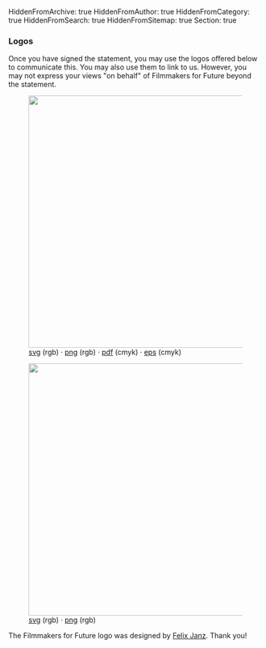 HiddenFromArchive: true
HiddenFromAuthor: true
HiddenFromCategory: true
HiddenFromSearch: true
HiddenFromSitemap: true
Section: true

### Logos

Once you have signed the statement, you may use the logos offered below to communicate this. You may also use them to link to us. However, you may not express your views "on behalf" of Filmmakers for Future beyond the statement.

<div class="row justify-content-start pt-4">
  <div class="col-xl-3 col-lg-3 col-md-4 col-sm-7 col-20 mx-5">
    <figure class="figure">
      <img src="/user/uploads/files/logos/logo_circle.svg" width="500px" class="figure-img img-fluid" alt="">
      <figcaption class="text-center text-white"><a target="_blank" rel="noopener noreferrer" href="/user/uploads/files/logos/logo_circle.svg" download="Filmmakers4Future_Standalone">svg</a> <span class="small font-weight-light">(rgb)</span> · <a target="_blank" rel="noopener noreferrer" href="/user/uploads/files/logos/logo_circle.png" download="Filmmakers4Future_Standalone">png</a> <span class="small font-weight-light">(rgb)</span> · <a target="_blank" rel="noopener noreferrer" href="/user/uploads/files/logos/logo_circle.pdf" download="Filmmakers4Future_Standalone">pdf</a> <span class="small font-weight-light">(cmyk)</span> · <a target="_blank" rel="noopener noreferrer" href="/user/uploads/files/logos/logo_circle.eps" download="Filmmakers4Future_Standalone">eps</a> <span class="small font-weight-light">(cmyk)</span></figcaption>
    </figure>
  </div>
  <div class="col-xl-3 col-lg-3 col-md-4 col-sm-7 col-20 mx-5">
    <figure class="figure">
      <img src="/user/uploads/files/logos/logo_standalone.svg" width="500px" class="figure-img img-fluid" alt="">
      <figcaption class="text-center text-white"><a target="_blank" rel="noopener noreferrer" href="/user/uploads/files/logos/logo_standalone.svg" download="Filmmakers4Future_Standalone">svg</a> <span class="small font-weight-light">(rgb)</span> · <a target="_blank" rel="noopener noreferrer" href="/user/uploads/files/logos/logo_standalone.png" download="Filmmakers4Future_Standalone">png</a> <span class="small font-weight-light">(rgb)</span></figcaption>
    </figure>
  </div>
</div>

<p class="text-white-50 mt-0 small font-weight-light">The Filmmakers for Future logo was designed by <a target="_blank" rel="noopener noreferrer" href="http://www.felixjanz.de">Felix Janz</a>. Thank you!</p>
